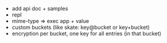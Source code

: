 - add api doc + samples
- repl
- mime-type => exec app + value
- custom buckets (like skate: key@bucket or key+bucket)
- encryption per bucket, one key for all entries (in that bucket)
